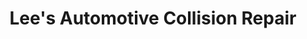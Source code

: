 ---
title: "Lee's Automotive Collision Repair"
url: /seattle/lees-automotive-collision-repair/
shop: car repair
---
